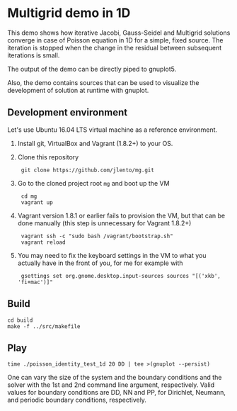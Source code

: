 Multigrid demo in 1D
====================

This demo shows how iterative Jacobi, Gauss-Seidel and Multigrid
solutions converge in case of Poisson equation in 1D for a simple,
fixed source. The iteration is stopped when the change in the residual
between subsequent iterations is small.

The output of the demo can be directly piped to gnuplot5.

Also, the demo contains sources that can be used to visualize the
development of solution at runtime with gnuplot.


Development environment
-----------------------

Let's use Ubuntu 16.04 LTS virtual machine as a reference environment.

1. Install git, VirtualBox and Vagrant (1.8.2+) to your OS.

2. Clone this repository

        git clone https://github.com/jlento/mg.git

3. Go to the cloned project root `mg` and boot up the VM

        cd mg
        vagrant up

4. Vagrant version 1.8.1 or earlier fails to provision the VM, but that
   can be done manually (this step is unnecessary for Vagrant 1.8.2+)

        vagrant ssh -c "sudo bash /vagrant/bootstrap.sh"
        vagrant reload

5. You may need to fix the keyboard settings in the VM to what you
   actually have in the front of you, for me for example with

        gsettings set org.gnome.desktop.input-sources sources "[('xkb', 'fi+mac')]"


Build
-----

    cd build
    make -f ../src/makefile


Play
----

    time ./poisson_identity_test_1d 20 DD | tee >(gnuplot --persist)

One can vary the size of the system and the boundary conditions and
the solver with the 1st and 2nd command line argument,
respectively. Valid values for boundary conditions are DD, NN and
PP, for Dirichlet, Neumann, and periodic boundary conditions,
respectively.
